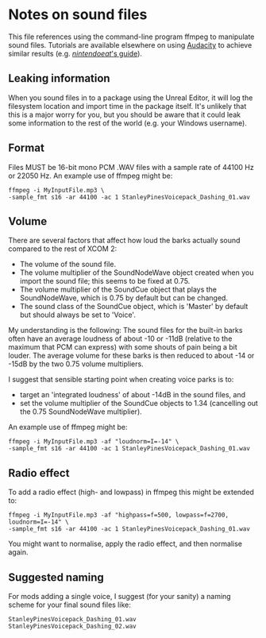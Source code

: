 # Notes on sound files

This file references using the command-line program ffmpeg to manipulate sound files.
Tutorials are available elsewhere on using [Audacity](https://www.audacityteam.org/) 
to achieve similar results (e.g. [*nintendoeat*'s guide](https://steamcommunity.com/sharedfiles/filedetails/?id=1350627939)).


## Leaking information

When you sound files in to a package using the Unreal Editor, it will log the filesystem location and import time 
in the package itself.  It's unlikely that this is a major worry for you, but you should 
be aware that it could leak some information to the rest of the world (e.g. your Windows username).


## Format

Files MUST be 16-bit mono PCM .WAV files with a sample rate of 44100 Hz or 22050 Hz. An example use of ffmpeg might be:

```
ffmpeg -i MyInputFile.mp3 \
-sample_fmt s16 -ar 44100 -ac 1 StanleyPinesVoicepack_Dashing_01.wav
```


## Volume

There are several factors that affect how loud the barks actually sound compared to the rest of XCOM 2:
- The volume of the sound file.
- The volume multiplier of the SoundNodeWave object created when you import the sound file; this seems to be fixed at 0.75.
- The volume multiplier of the SoundCue object that plays the SoundNodeWave, which is 0.75 by default but can be changed.
- The sound class of the SoundCue object, which is 'Master' by default but should always be set to 'Voice'.

My understanding is the following: The sound files for the built-in barks often have an 
average loudness of about -10 or -11dB (relative to the maximum that PCM can express) 
with some shouts of pain being a bit louder. The average volume for these barks is then 
reduced to about -14 or -15dB by the two 0.75 volume multipliers.

I suggest that sensible starting point when creating voice parks is to:
- target an 'integrated loudness' of about -14dB in the sound files, and
- set the volume multiplier of the SoundCue objects to 1.34 
(cancelling out the 0.75 SoundNodeWave multiplier).

An example use of ffmpeg might be:

```
ffmpeg -i MyInputFile.mp3 -af "loudnorm=I=-14" \
-sample_fmt s16 -ar 44100 -ac 1 StanleyPinesVoicepack_Dashing_01.wav
```


## Radio effect

To add a radio effect (high- and lowpass) in ffmpeg this might be extended to:
```
ffmpeg -i MyInputFile.mp3 -af "highpass=f=500, lowpass=f=2700, loudnorm=I=-14" \
-sample_fmt s16 -ar 44100 -ac 1 StanleyPinesVoicepack_Dashing_01.wav

```

You might want to normalise, apply the radio effect, and then normalise again.


## Suggested naming

For mods adding a single voice, I suggest (for your sanity) a naming scheme for your final sound files like:

```
StanleyPinesVoicepack_Dashing_01.wav
StanleyPinesVoicepack_Dashing_02.wav
```

